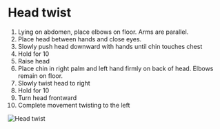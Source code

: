 # Head twist

1. Lying on abdomen, place elbows on floor. Arms are parallel.
2. Place head between hands and close eyes.
3. Slowly push head downward with hands until chin touches chest
4. Hold for 10
5. Raise head
6. Place chin in right palm and left hand firmly on back of head. Elbows remain on floor.
7. Slowly twist head to right
8. Hold for 10
9. Turn head frontward
10. Complete movement twisting to the left

![Head twist]()
